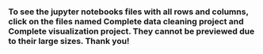 ### To see the jupyter notebooks files with all rows and columns, click on the files named Complete data cleaning project and Complete visualization project. They cannot be previewed due to their large sizes. Thank you!
